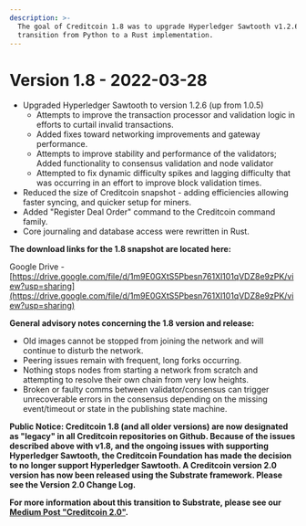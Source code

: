 ```yaml
---
description: >-
  The goal of Creditcoin 1.8 was to upgrade Hyperledger Sawtooth v1.2.6, and
  transition from Python to a Rust implementation.
---
```


# Version 1.8 - 2022-03-28

* Upgraded Hyperledger Sawtooth to version 1.2.6 (up from 1.0.5)
  * Attempts to improve the transaction processor and validation logic in efforts to curtail invalid transactions.
  * Added fixes toward networking improvements and gateway performance.
  * Attempts to improve stability and performance of the validators; Added functionality to consensus validation and node validator
  * Attempted to fix dynamic difficulty spikes and lagging difficulty that was occurring in an effort to improve block validation times.
* Reduced the size of Creditcoin snapshot - adding efficiencies allowing faster syncing, and quicker setup for miners.
* Added "Register Deal Order" command to the Creditcoin command family.
* Core journaling and database access were rewritten in Rust.

**The download links for the 1.8 snapshot are located here:**

Google Drive - [https://drive.google.com/file/d/1m9E0GXtS5Pbesn761Xl101qVDZ8e9zPK/view?usp=sharing](https://drive.google.com/file/d/1m9E0GXtS5Pbesn761Xl101qVDZ8e9zPK/view?usp=sharing)

**General advisory notes concerning the 1.8 version and release:**

* Old images cannot be stopped from joining the network and will continue to disturb the network.
* Peering issues remain with frequent, long forks occurring.
* Nothing stops nodes from starting a network from scratch and attempting to resolve their own chain from very low heights.
* Broken or faulty comms between validator/consensus can trigger unrecoverable errors in the consensus depending on the missing event/timeout or state in the publishing state machine.

**Public Notice: Creditcoin 1.8 (and all older versions) are now designated as "legacy" in all Creditcoin repositories on Github.  Because of the issues described above with v1.8, and the ongoing issues with supporting Hyperledger Sawtooth, the Creditcoin Foundation has made the decision to no longer support Hyperledger Sawtooth.  A Creditcoin version 2.0 version has now been released using the Substrate framework. Please see the Version 2.0 Change Log.**

**For more information about this transition to Substrate, please see our** [**Medium Post "Creditcoin 2.0"**](https://medium.com/creditcoin-foundation/creditcoin-2-0-d9bbca02991a)**.**

